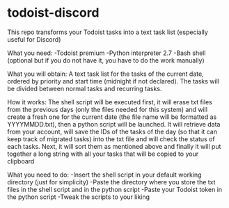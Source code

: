 # todoist-discord
This repo transforms your Todoist tasks into a text task list (especially useful for Discord)

What you need:
-Todoist premium
-Python interpreter 2.7
-Bash shell (optional but if you do not have it, you have to do the work manually)

What you will obtain:
A text task list for the tasks of the current date, ordered by priority and start time (midnight if not declared). The tasks will be divided between normal tasks and recurring tasks.

How it works:
The shell script will be executed first, it will erase txt files from the previous days (only the files needed for this system) and will create a fresh one for the current date (the file name will be formatted as YYYYMMDD.txt), then a python script will be launched. It will retrieve data from your account, will save the IDs of the tasks of the day (so that it can keep track of migrated tasks) into the txt file and will check the status of each tasks. Next, it will sort them as mentioned above and finally it will put together a long string with all your tasks that will be copied to your clipboard

What you need to do:
-Insert the shell script in your default working directory (just for simplicity)
-Paste the directory where you store the txt files in the shell script and in the python script
-Paste your Todoist token in the python script
-Tweak the scripts to your liking

